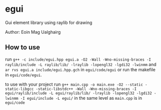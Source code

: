 # egui
Gui element library using raylib for drawing

Author: Eoin Mag Ualghairg

## How to use
run `g++ -c include/egui.hpp egui.a -O2 -Wall -Wno-missing-braces -I raylib/include -L raylib/lib/ -lraylib -lopengl32 -lgdi32 -lwinmm` and `ar rvs egui.a include/egui.hpp.gch` in `egui/code/egui` or run the makefile in `egui/code/egui`.

to use with your project run `g++ main.cpp -o main.exe -O2 --static -static-libgcc -static-libstdc++ -Wall -Wno-missing-braces -I egui/raylib/include -L egui/raylib/lib/ -lraylib -lopengl32 -lgdi32 -lwinmm -I egui/include -L egui/` in the same level as `main.cpp` is in `egui/code`